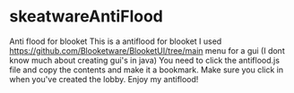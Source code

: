 # skeatwareAntiFlood
Anti flood for blooket
This is a antiflood for blooket I used https://github.com/Blooketware/BlooketUI/tree/main menu for a gui (I dont know much about creating gui's in java)
You need to click the antiflood.js file and copy the contents and make it a bookmark. Make sure you click in when you've created the lobby. Enjoy my antiflood!
